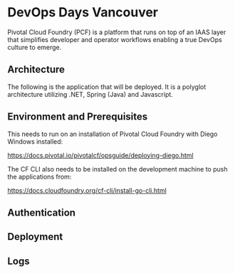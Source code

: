 # DevOps Days Vancouver

Pivotal Cloud Foundry (PCF) is a platform that runs on top of an IAAS layer that simplifies developer and operator workflows enabling a true DevOps culture to emerge.

## Architecture

The following is the application that will be deployed. It is a polyglot architecture utilizing .NET, Spring (Java) and Javascript.

## Environment and Prerequisites

This needs to run on an installation of Pivotal Cloud Foundry with Diego Windows installed:

https://docs.pivotal.io/pivotalcf/opsguide/deploying-diego.html

The CF CLI also needs to be installed on the development machine to push the applications from:

https://docs.cloudfoundry.org/cf-cli/install-go-cli.html

## Authentication

## Deployment

## Logs



